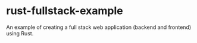 # rust-fullstack-example 

An example of creating a full stack web application (backend and frontend) using Rust.
